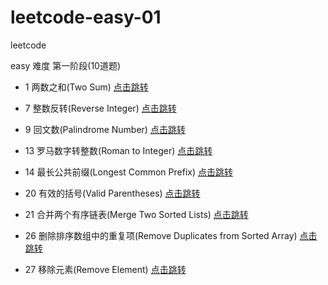 # leetcode-easy-01

leetcode

easy 难度 第一阶段(10道题)

- 1 两数之和(Two Sum) [点击跳转](./src/main/java/org/cdp/skill/leetcode/TwoSum.java)
- 7 整数反转(Reverse Integer) [点击跳转](./src/main/java/org/cdp/skill/leetcode/ReverseInteger.java)
- 9 回文数(Palindrome Number) [点击跳转](./src/main/java/org/cdp/skill/leetcode/PalindromeNumber.java)
- 13 罗马数字转整数(Roman to Integer) [点击跳转](./src/main/java/org/cdp/skill/leetcode/RomanToInteger.java)
- 14 最长公共前缀(Longest Common Prefix) [点击跳转](./src/main/java/org/cdp/skill/leetcode/LongestCommonPrefix.java)
  
- 20 有效的括号(Valid Parentheses) [点击跳转](./src/main/java/org/cdp/skill/leetcode/ValidParentheses.java)
- 21 合并两个有序链表(Merge Two Sorted Lists) [点击跳转](./src/main/java/org/cdp/skill/leetcode/MergeTwoSortedLists.java)
- 26 删除排序数组中的重复项(Remove Duplicates from Sorted Array) [点击跳转](./src/main/java/org/cdp/skill/leetcode/RemoveDuplicatesfromSortedArray.java)
- 27 移除元素(Remove Element) [点击跳转](./src/main/java/org/cdp/skill/leetcode/RemoveElement.java)